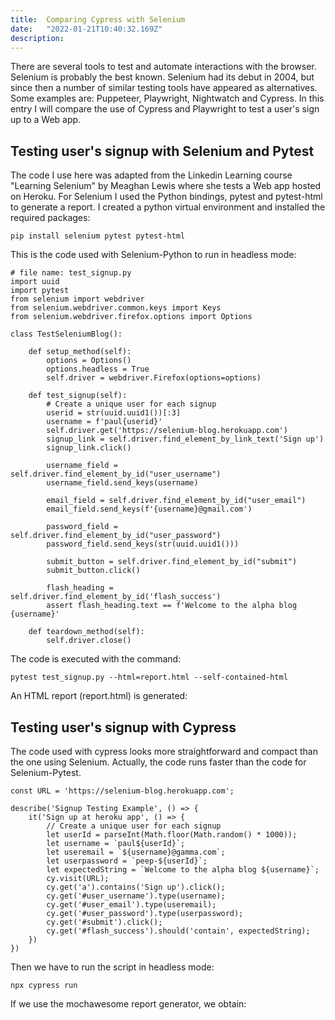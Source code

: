 ```yaml
---
title:  Comparing Cypress with Selenium
date:   "2022-01-21T10:40:32.169Z"
description: 
---
```


There are several tools to test and automate interactions with the browser. Selenium is probably the best known. Selenium had its debut in 2004, but since then a number of similar testing tools have appeared as alternatives. Some examples are: Puppeteer, Playwright, Nightwatch and Cypress. In this entry I will compare the use of Cypress and Playwright to test a user's sign up to a Web app.

## Testing user's signup with Selenium and Pytest

The code I use here was adapted from the Linkedin Learning course "Learning Selenium" by Meaghan Lewis where she tests a Web app hosted on Heroku. For Selenium I used the Python bindings, pytest and pytest-html to generate a report. I created a python virtual environment and installed the required packages:

```
pip install selenium pytest pytest-html
```

This is the code used with Selenium-Python to run in headless mode:

```
# file name: test_signup.py
import uuid
import pytest
from selenium import webdriver
from selenium.webdriver.common.keys import Keys
from selenium.webdriver.firefox.options import Options

class TestSeleniumBlog():

    def setup_method(self):
        options = Options()
        options.headless = True
        self.driver = webdriver.Firefox(options=options)

    def test_signup(self):
        # Create a unique user for each signup
        userid = str(uuid.uuid1())[:3]
        username = f'paul{userid}'
        self.driver.get('https://selenium-blog.herokuapp.com')
        signup_link = self.driver.find_element_by_link_text('Sign up')
        signup_link.click()

        username_field = self.driver.find_element_by_id("user_username")
        username_field.send_keys(username)

        email_field = self.driver.find_element_by_id("user_email")
        email_field.send_keys(f'{username}@gmail.com')

        password_field = self.driver.find_element_by_id("user_password")
        password_field.send_keys(str(uuid.uuid1()))

        submit_button = self.driver.find_element_by_id("submit")
        submit_button.click()
    
        flash_heading = self.driver.find_element_by_id('flash_success')
        assert flash_heading.text == f'Welcome to the alpha blog {username}'
        
    def teardown_method(self):
        self.driver.close()
```

The code is executed with the command:

```
pytest test_signup.py --html=report.html --self-contained-html
```

An HTML report (report.html) is generated:


## Testing user's signup with Cypress

The code used with cypress looks more straightforward and compact than the one using Selenium. Actually, the code runs faster than the code for Selenium-Pytest.

```
const URL = 'https://selenium-blog.herokuapp.com';

describe('Signup Testing Example', () => {
    it('Sign up at heroku app', () => {
        // Create a unique user for each signup
        let userId = parseInt(Math.floor(Math.random() * 1000));
        let username = `paul${userId}`;
        let useremail = `${username}@gamma.com`;
        let userpassword = `peep-${userId}`;
        let expectedString = `Welcome to the alpha blog ${username}`;
        cy.visit(URL);
        cy.get('a').contains('Sign up').click();
        cy.get('#user_username').type(username);
        cy.get('#user_email').type(useremail);
        cy.get('#user_password').type(userpassword);
        cy.get('#submit').click();
        cy.get('#flash_success').should('contain', expectedString);
    })
})
```

Then we have to run the script in headless mode:

```
npx cypress run
```

If we use the mochawesome report generator, we obtain:
